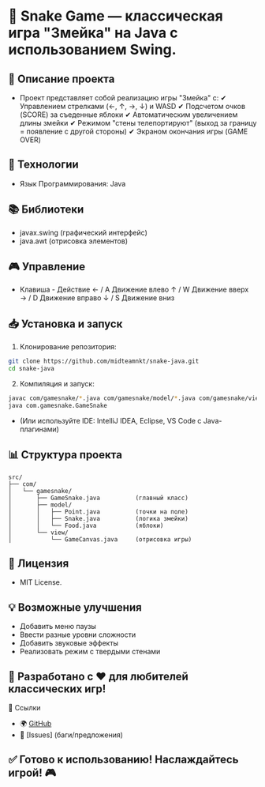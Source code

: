# 🐍 Snake Game — классическая игра "Змейка" на Java с использованием Swing.



## 📌 Описание проекта
- Проект представляет собой реализацию игры "Змейка" с:
✔ Управлением стрелками (←, ↑, →, ↓) и WASD
✔ Подсчетом очков (SCORE) за съеденные яблоки
✔ Автоматическим увеличением длины змейки
✔ Режимом "стены телепортируют" (выход за границу = появление с другой стороны)
✔ Экраном окончания игры (GAME OVER)

## 🧠 Технологии
- Язык Программирования: Java

## 📚 Библиотеки
- javax.swing (графический интерфейс)
- java.awt (отрисовка элементов)

## 🎮 Управление
- Клавиша	- Действие
← / A	Движение влево
↑ / W	Движение вверх
→ / D	Движение вправо
↓ / S	Движение вниз

## 📥 Установка и запуск
1. Клонирование репозитория:
```bash
git clone https://github.com/midteamnkt/snake-java.git
cd snake-java
```
2. Компиляция и запуск:
```bash
javac com/gamesnake/*.java com/gamesnake/model/*.java com/gamesnake/view/*.java
java com.gamesnake.GameSnake
```
- (Или используйте IDE: IntelliJ IDEA, Eclipse, VS Code с Java-плагинами)

## 📊 Структура проекта
```
src/
├── com/
│   └── gamesnake/
│       ├── GameSnake.java          (главный класс)
│       ├── model/
│       │   ├── Point.java          (точки на поле)
│       │   ├── Snake.java          (логика змейки)
│       │   └── Food.java           (яблоки)
│       └── view/
│           └── GameCanvas.java     (отрисовка игры)
```

## 📜 Лицензия
- MIT License.

## 💡 Возможные улучшения
- Добавить меню паузы
- Ввести разные уровни сложности
- Добавить звуковые эффекты
- Реализовать режим с твердыми стенами

## 🚀 Разработано с ❤️ для любителей классических игр!

🔗 Ссылки
- 🌍 [GitHub](https://github.com/midteamnkt/snake-java)
- 📩 [Issues] (баги/предложения)

## ✅ Готово к использованию! Наслаждайтесь игрой! 🎮
